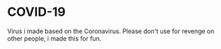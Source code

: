 # COVID-19
Virus i made based on the Coronavirus. Please don't use for revenge on other people, i made this for fun.

